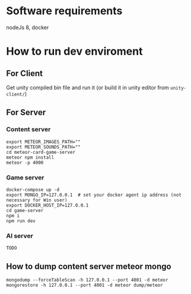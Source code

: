 # Software requirements
nodeJs 8, docker

# How to run dev enviroment

## For Client
Get unity compiled bin file and run it (or build it in unity editor from `unity-client/`)

## For Server
### Content server 
```
export METEOR_IMAGES_PATH=""
export METEOR_SOUNDS_PATH=""
cd meteor-card-game-server
meteor npm install
meteor -p 4000
```

### Game server 
```
docker-compose up -d
export MONGO_IP=127.0.0.1  # set your docker agent ip address (not necessary for Win user)
export DOCKER_HOST_IP=127.0.0.1
cd game-server
npm i
npm run dev
```

### AI server
```
TODO
```

## How to dump content server meteor mongo
```
mongodump --forceTableScan -h 127.0.0.1 --port 4001 -d meteor
mongorestore -h 127.0.0.1 --port 4001 -d meteor dump/meteor
```